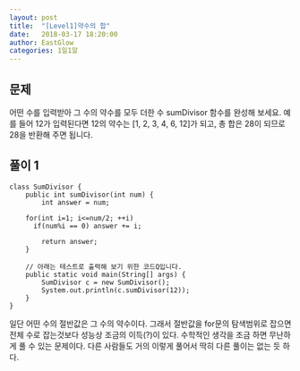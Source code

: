 ```yaml
---
layout: post
title:  "[Level1]약수의 합"
date:   2018-03-17 18:20:00
author: EastGlow
categories: 1일1알
---
```

## 문제

어떤 수를 입력받아 그 수의 약수를 모두 더한 수 sumDivisor 함수를 완성해 보세요.
예를 들어 12가 입력된다면 12의 약수는 [1, 2, 3, 4, 6, 12]가 되고, 총 합은 28이 되므로 28을 반환해 주면 됩니다.


## 풀이 1
~~~
class SumDivisor {
	public int sumDivisor(int num) {
		int answer = num;

    for(int i=1; i<=num/2; ++i)
      if(num%i == 0) answer += i;
    
		return answer;
	}

	// 아래는 테스트로 출력해 보기 위한 코드Q입니다.
	public static void main(String[] args) {
		SumDivisor c = new SumDivisor();
		System.out.println(c.sumDivisor(12));
	}
}
~~~
일단 어떤 수의 절반값은 그 수의 약수이다. 그래서 절반값을 for문의 탐색범위로 잡으면 전체 수로 잡는것보다 성능상 조금의 이득(?)이 있다. 수학적인 생각을 조금 하면 무난하게 풀 수 있는 문제이다. 다른 사람들도 거의 이렇게 풀어서 딱히 다른 풀이는 없는 듯 하다. 
